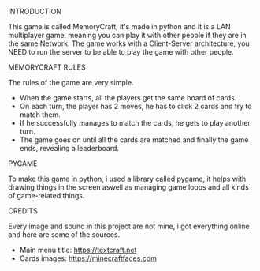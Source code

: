 INTRODUCTION

This game is called MemoryCraft, it's made in python and it is a LAN multiplayer game, meaning you can play it with other people if they are in the same Network.
The game works with a Client-Server architecture, you NEED to run the server to be able to play the game with other people.

MEMORYCRAFT RULES

The rules of the game are very simple.
- When the game starts, all the players get the same board of cards.
- On each turn, the player has 2 moves, he has to click 2 cards and try to match them.
- If he successfully manages to match the cards, he gets to play another turn.
- The game goes on until all the cards are matched and finally the game ends, revealing a leaderboard.

PYGAME

To make this game in python, i used a library called pygame, it helps with drawing things in the screen aswell as managing game loops and all kinds of game-related things.

CREDITS

Every image and sound in this project are not mine, i got everything online and here are some of the sources.

- Main menu title: https://textcraft.net
- Cards images: https://minecraftfaces.com
